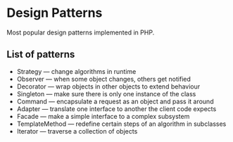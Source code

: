 Design Patterns
===============
Most popular design patterns implemented in PHP.

List of patterns
----------------
* Strategy — change algorithms in runtime
* Observer — when some object changes, others get notified
* Decorator — wrap objects in other objects to extend behaviour
* Singleton — make sure there is only one instance of the class
* Command — encapsulate a request as an object and pass it around
* Adapter — translate one interface to another the client code expects
* Facade — make a simple interface to a complex subsystem
* TemplateMethod — redefine certain steps of an algorithm in subclasses
* Iterator — traverse a collection of objects
